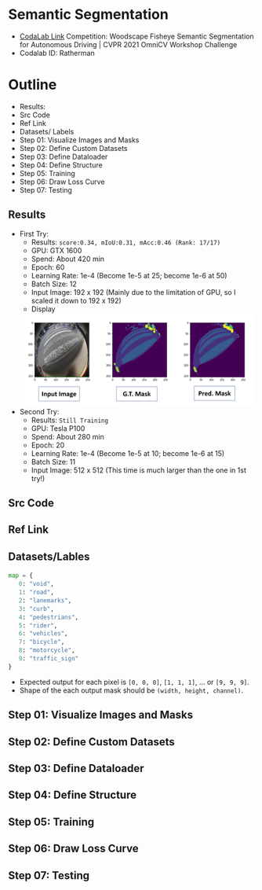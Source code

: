 # Semantic Segmentation
* [CodaLab Link](https://competitions.codalab.org/competitions/30993) Competition: Woodscape Fisheye Semantic Segmentation for Autonomous Driving | CVPR 2021 OmniCV Workshop Challenge
* Codalab ID: Ratherman

# Outline
* Results: 
* Src Code
* Ref Link
* Datasets/ Labels
* Step 01: Visualize Images and Masks
* Step 02: Define Custom Datasets
* Step 03: Define Dataloader
* Step 04: Define Structure
* Step 05: Training
* Step 06: Draw Loss Curve
* Step 07: Testing

## Results
* First Try:
   * Results: `score:0.34, mIoU:0.31, mAcc:0.46 (Rank: 17/17)`
   * GPU: GTX 1600
   * Spend: About 420 min
   * Epoch: 60
   * Learning Rate: 1e-4 (Become 1e-5 at 25; become 1e-6 at 50)
   * Batch Size: 12
   * Input Image: 192 x 192 (Mainly due to the limitation of GPU, so I scaled it down to 192 x 192)
   * Display
   <img src="https://github.com/Ratherman/AI/blob/main/DeepLearning/HW7/imgs/display.png" width="750">
* Second Try:
   * Results: `Still Training`
   * GPU: Tesla P100
   * Spend: About 280 min
   * Epoch: 20
   * Learning Rate: 1e-4 (Become 1e-5 at 10; become 1e-6 at 15)
   * Batch Size: 11
   * Input Image: 512 x 512 (This time is much larger than the one in 1st try!)

## Src Code
## Ref Link
## Datasets/Lables
```python
map = {
   0: "void",
   1: "road",
   2: "lanemarks",
   3: "curb",
   4: "pedestrians",
   5: "rider",
   6: "vehicles",
   7: "bicycle",
   8: "motorcycle",
   9: "traffic_sign"
}
```
* Expected output for each pixel is `[0, 0, 0]`, `[1, 1, 1]`, ... or `[9, 9, 9]`.
* Shape of the each output mask should be `(width, height, channel)`.

## Step 01: Visualize Images and Masks
## Step 02: Define Custom Datasets
## Step 03: Define Dataloader
## Step 04: Define Structure
## Step 05: Training
## Step 06: Draw Loss Curve
## Step 07: Testing